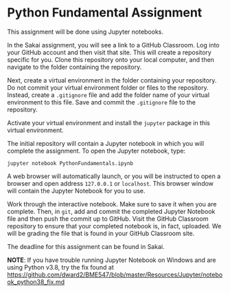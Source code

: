 # Python Fundamental Assignment

This assignment will be done using Jupyter notebooks.

In the Sakai assignment, you will see a link to a GitHub Classroom.  Log into 
your GitHub account and then visit that site.  This will create a repository 
specific for you.  Clone this repository onto your local computer, and then
navigate to the folder containing the repository.

Next, create a virtual environment in the folder containing your repository.  
Do not commit your virtual environment folder or files to the repository.  
Instead, create a 
`.gitignore` file and add the folder name of your virtual environment to this 
file.  Save and commit the `.gitignore` file to the repository.  

Activate your virtual environment and install the `jupyter` package in this 
virtual environment.

The initial repository will contain a Jupyter notebook in which you will
complete the assignment.  To open the Jupyter notebook, type:

```
jupyter notebook PythonFundamentals.ipynb
```
A web browser will automatically launch, or you will be instructed to open a
browser and open address `127.0.0.1` or `localhost`.  This browser window
will contain the Jupyter Notebook for you to use.

Work through the interactive notebook.  Make sure to save it when you are
complete.  Then, in `git`, add and commit the completed Jupyter Notebook file
and then push the commit up to GitHub.  Visit the GitHub Classroom repository
to ensure that your completed notebook is, in fact, uploaded.  We will be 
grading the file that is found in your GitHub Classroom site.

The deadline for this assignment can be found in Sakai.

**NOTE**: If you have trouble running Jupyter Notebook on Windows and are using
Python v3.8, try the fix
found at <https://github.com/dward2/BME547/blob/master/Resources/Jupyter/notebook_python38_fix.md>
